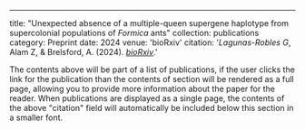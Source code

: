 ---
title: "Unexpected absence of a multiple-queen supergene haplotype from supercolonial populations of _Formica_ ants"
collection: publications
category: Preprint
date: 2024
venue: 'bioRxiv'
citation: '*Lagunas-Robles G*, Alam Z, & Brelsford, A. (2024). <a href="https://www.biorxiv.org/content/10.1101/2024.09.15.613148" target="_blank" rel="noopener noreferrer"><i>bioRxiv</i></a>.'

The contents above will be part of a list of publications, if the user clicks the link for the publication than the contents of section will be rendered as a full page, allowing you to provide more information about the paper for the reader. When publications are displayed as a single page, the contents of the above "citation" field will automatically be included below this section in a smaller font.
